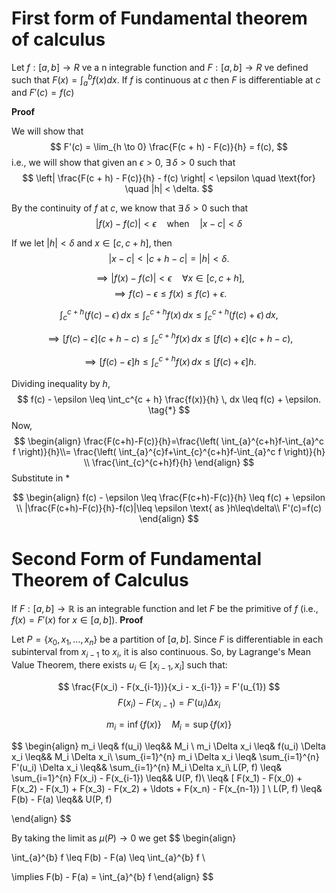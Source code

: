 
# First form of Fundamental theorem of calculus 
Let $f:[a,b]\to R$ ve a n integrable function and $F:[a,b]\to R$ ve defined such that $F(x)=\int_{a}^b f{(x)dx}$. If $f$ is continuous at $c$ then $F$ is differentiable at $c$ and $F'(c)=f(c)$

**Proof**

We will show that
$$
F'(c) = \lim_{h \to 0} \frac{F(c + h) - F(c)}{h} = f(c),
$$
i.e., we will show that given an $\epsilon > 0$, $\exists \, \delta > 0$ such that
$$
\left| \frac{F(c + h) - F(c)}{h} - f(c) \right| < \epsilon \quad \text{for} \quad |h| < \delta.
$$

By the continuity of $f$ at $c$, we know that $\exists \, \delta > 0$ such that
$$
|f(x) - f(c)| < \epsilon \quad \text{when} \quad |x - c| < \delta
$$

If we let $|h| < \delta$ and $x \in [c, c + h]$, then
$$
|x - c| < |c + h - c| = |h| < \delta.
$$

$$
\implies |f(x) - f(c)| < \epsilon \quad \forall x \in [c, c + h],
$$
$$
\implies f(c) - \epsilon \leq f(x) \leq f(c) + \epsilon.
$$

$$
\int_c^{c + h} (f(c) - \epsilon) \, dx \leq \int_c^{c + h} f(x) \, dx \leq \int_c^{c + h} (f(c) + \epsilon) \, dx,
$$

$$
\implies [f(c) - \epsilon](c + h - c) \leq \int_c^{c + h} f(x) \, dx \leq [f(c) + \epsilon](c + h - c),
$$

$$
\implies [f(c) - \epsilon] h \leq \int_c^{c + h} f(x) \, dx \leq [f(c) + \epsilon] h.
$$

Dividing inequality by $h$,
$$
f(c) - \epsilon \leq  \int_c^{c + h} \frac{f(x)}{h} \, dx \leq f(c) + \epsilon. \tag{*}
$$
Now, 
$$
\begin{align}
\frac{F(c+h)-F(c)}{h}=\frac{\left( \int_{a}^{c+h}f-\int_{a}^c f \right)}{h}\\= \frac{\left( \int_{a}^{c}f+\int_{c}^{c+h}f-\int_{a}^c f \right)}{h} \\
\frac{\int_{c}^{c+h}f}{h}
\end{align}
$$
Substitute in $*$ 

$$
\begin{align}
f(c) - \epsilon \leq  \frac{F(c+h)-F(c)}{h} \leq f(c) + \epsilon \\
|\frac{F(c+h)-F(c)}{h}-f(c)|\leq \epsilon \text{ as }h\leq\delta\\
F'(c)=f(c)
\end{align}
$$

# Second Form of Fundamental Theorem of Calculus 

If $F: [a, b] \to \mathbb{R}$ is an integrable function and let $F$ be the primitive of $f$ (i.e., $f(x) = F'(x)$ for $x \in [a, b]$).
**Proof**

Let $P = \{x_0, x_1, \dots, x_n\}$ be a partition of $[a, b]$. Since $F$ is differentiable in each subinterval from $x_{i-1}$ to $x_i$, it is also continuous. So, by Lagrange's Mean Value Theorem, there exists $u_{i} \in [x_{i-1}, x_i]$ such that:

$$
\frac{F(x_i) - F(x_{i-1})}{x_i - x_{i-1}} = F'(u_{1})
$$
$$F(x_i) - F(x_{i-1}) = F'(u_i) \Delta x_i$$

$$m_i = \inf \{ f(x) \} \quad M_i = \sup \{ f(x) \}  $$


$$
\begin{align}
m_i \leq& f(u_i) \leq&& M_i \\
m_i \Delta x_i \leq& f(u_i) \Delta x_i \leq&& M_i \Delta x_i\\
\sum_{i=1}^{n} m_i \Delta x_i \leq& \sum_{i=1}^{n} F'(u_i) \Delta x_i \leq&& \sum_{i=1}^{n} M_i \Delta x_i\\
L(P, f) \leq& \sum_{i=1}^{n} F(x_i) - F(x_{i-1}) \leq&& U(P, f)\\
\leq& [ F(x_1) - F(x_0) + F(x_2) - F(x_1) + F(x_3) - F(x_2) + \ldots + F(x_n) - F(x_{n-1}) ]  \\
L(P, f) \leq& F(b) - F(a) \leq&& U(P, f)

\end{align}
$$







By taking the limit as $\mu(P) \to 0$ we get
$$
\begin{align}

\int_{a}^{b} f \leq F(b) - F(a) \leq \int_{a}^{b} f \\

\implies F(b) - F(a) = \int_{a}^{b} f
\end{align}
$$
